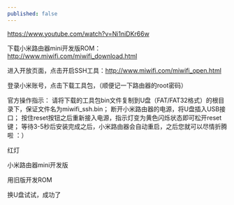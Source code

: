 ```yaml
---
published: false
---
```


https://www.youtube.com/watch?v=Ni1niDKr66w

下载小米路由器mini开发版ROM：http://www.miwifi.com/miwifi_download.html

进入开放页面，点击开启SSH工具：http://www.miwifi.com/miwifi_open.html

登录小米账号，点击下载工具包，（顺便记一下路由器的root密码）


官方操作指示：
请将下载的工具包bin文件复制到U盘（FAT/FAT32格式）的根目录下，保证文件名为miwifi_ssh.bin；
断开小米路由器的电源，将U盘插入USB接口；
按住reset按钮之后重新接入电源，指示灯变为黄色闪烁状态即可松开reset键；
等待3-5秒后安装完成之后，小米路由器会自动重启，之后您就可以尽情折腾啦 ：）

红灯

小米路由器mini开发版

用旧版开发ROM

换U盘试试，成功了

